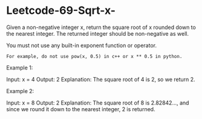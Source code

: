 # Leetcode-69-Sqrt-x-

Given a non-negative integer x, return the square root of x rounded down to the nearest integer. The returned integer should be non-negative as well.

You must not use any built-in exponent function or operator.

    For example, do not use pow(x, 0.5) in c++ or x ** 0.5 in python.

 

Example 1:

Input: x = 4
Output: 2
Explanation: The square root of 4 is 2, so we return 2.

Example 2:

Input: x = 8
Output: 2
Explanation: The square root of 8 is 2.82842..., and since we round it down to the nearest integer, 2 is returned.
